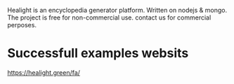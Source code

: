 Healight is an encyclopedia generator platform. Written on nodejs & mongo.
The project is free for non-commercial use. contact us for commercial perposes.

Successfull examples websits
====
https://healight.green/fa/
